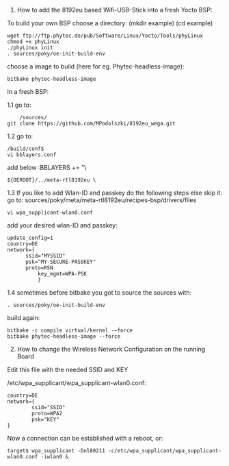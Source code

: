 1. How to add the 8192eu based Wifi-USB-Stick into a fresh Yocto BSP:


To build your own BSP choose a directory: (mkdir example) (cd example)

	wget ftp://ftp.phytec.de/pub/Software/Linux/Yocto/Tools/phyLinux
	chmod +x phyLinux 
	./phyLinux init
	. sources/poky/oe-init-build-env
	
choose a image to build (here for eg. Phytec-headless-image):
	
	bitbake phytec-headless-image

In a fresh BSP: 

1.1 go to:

        /sources/
	git clone https://github.com/MPodolszki/8192eu_wega.git

	
1.2 go to:

	/build/conf$  
	vi bblayers.conf

add below :BBLAYERS += "\
	
	${OEROOT}/../meta-rtl8192eu \

1.3 If you like to add Wlan-ID and passkey do the following steps else skip it:
	go to:
	sources/poky/meta/meta-rtl8192eu/recipes-bsp/drivers/files
	
	vi wpa_supplicant-wlan0.conf

add your desired wlan-ID and passkey:

	update_config=1
	country=DE
	network={
  	      ssid="MYSSID"
	      psk="MY-SECURE-PASSKEY"
	      proto=RSN
    	      key_mgmt=WPA-PSK
              }
		      
1.4 sometimes before bitbake you got to source the sources with:
	
	. sources/poky/oe-init-build-env

build again:

	bitbake -c compile virtual/kernel -–force
	bitbake phytec-headless-image --force




2. How to change the Wireless Network Configuration on the running Board
      
Edit this file with the needed SSID and KEY

/etc/wpa_supplicant/wpa_supplicant-wlan0.conf:

	country=DE
	network={
    		ssid="SSID"
    		proto=WPA2
    		psk="KEY"
	}

Now a connection can be established with a reboot, or:

	target$ wpa_supplicant -Dnl80211 -c/etc/wpa_supplicant/wpa_supplicant-wlan0.conf -iwlan0 &

